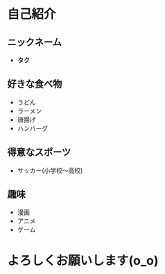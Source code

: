 # 自己紹介

## ニックネーム
* **タク**

## 好きな食べ物
* うどん
* ラーメン
* 唐揚げ
* ハンバーグ

## 得意なスポーツ
* サッカー(小学校～高校)

## 趣味
* 漫画
* アニメ
* ゲーム

# **よろしくお願いします(o_o)**